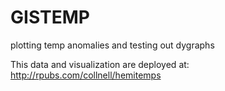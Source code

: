 # GISTEMP
plotting temp anomalies
and testing out dygraphs

This data and visualization are deployed at:
http://rpubs.com/collnell/hemitemps
